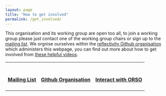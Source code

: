 ```yaml
---
layout: page
title: "How to get involved"
permalink: /get_involved/
---
```


This organisation and its working group are open too all, to join a working group please just contact one of the working group chairs or sign up to the [mailing list](https://reflectometry.us10.list-manage.com/subscribe/post?u=e7e953117fa45f665f9030aaa&amp;id=fa298202d4).
We orgnise ourselves within the [reflectivity Github organisation](https://github.com/reflectivity) which administers this webpage, you can find out more about how to get involved from [these helpful videos](/information/interact_with_orso/).


<!--
This is the table view for the different section
DO NOT EDIT UNLESS YOU KNOW THAT YOU ARE DOING
andrew.mccluskey@ess.eu
-->
<table class="tt">
  <tr class="tt">
    <td class="tt">
      <a class="tt" href="https://reflectometry.us10.list-manage.com/subscribe/post?u=e7e953117fa45f665f9030aaa&amp;id=fa298202d4">
        <i class="fas fa-envelope fa-5x"></i>
        <br>
        <h4>Mailing List</h4></a>
    </td>
    <td class="tt">
      <a class="tt" href="https://github.com/reflectivity">
        <i class="fab fa-github fa-5x"></i>
        <br>
        <h4>Github Organisation</h4></a>
    </td>
    <td class="tt">
      <a class="tt" href="/information/interact_with_orso/">
        <i class="fas fa-video fa-5x"></i>
        <br>
        <h4>Interact with ORSO</h4></a>
    </td>
  </tr>
</table>
